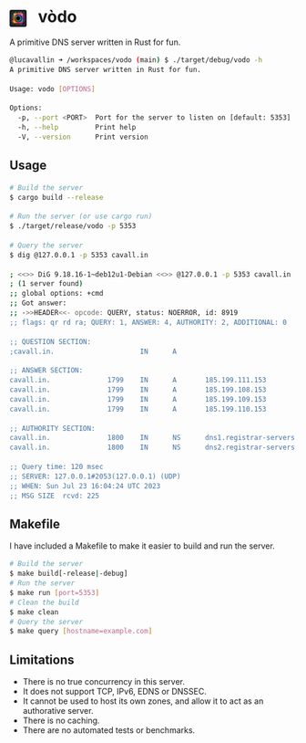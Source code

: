 # <img src="./docs/vodo.png" style="width:30px;padding-right:20px;margin-bottom:-8px;">vòdo

A primitive DNS server written in Rust for fun.

```bash
@lucavallin ➜ /workspaces/vodo (main) $ ./target/debug/vodo -h
A primitive DNS server written in Rust for fun.

Usage: vodo [OPTIONS]

Options:
  -p, --port <PORT>  Port for the server to listen on [default: 5353]
  -h, --help         Print help
  -V, --version      Print version
```

## Usage

```bash
# Build the server
$ cargo build --release

# Run the server (or use cargo run)
$ ./target/release/vodo -p 5353

# Query the server
$ dig @127.0.0.1 -p 5353 cavall.in

; <<>> DiG 9.18.16-1~deb12u1-Debian <<>> @127.0.0.1 -p 5353 cavall.in
; (1 server found)
;; global options: +cmd
;; Got answer:
;; ->>HEADER<<- opcode: QUERY, status: NOERROR, id: 8919
;; flags: qr rd ra; QUERY: 1, ANSWER: 4, AUTHORITY: 2, ADDITIONAL: 0

;; QUESTION SECTION:
;cavall.in.                     IN      A

;; ANSWER SECTION:
cavall.in.              1799    IN      A       185.199.111.153
cavall.in.              1799    IN      A       185.199.108.153
cavall.in.              1799    IN      A       185.199.109.153
cavall.in.              1799    IN      A       185.199.110.153

;; AUTHORITY SECTION:
cavall.in.              1800    IN      NS      dns1.registrar-servers.com.
cavall.in.              1800    IN      NS      dns2.registrar-servers.com.

;; Query time: 120 msec
;; SERVER: 127.0.0.1#2053(127.0.0.1) (UDP)
;; WHEN: Sun Jul 23 16:04:24 UTC 2023
;; MSG SIZE  rcvd: 225

```

## Makefile

I have included a Makefile to make it easier to build and run the server.

```bash
# Build the server
$ make build[-release|-debug]
# Run the server
$ make run [port=5353]
# Clean the build
$ make clean
# Query the server
$ make query [hostname=example.com]
```

## Limitations

- There is no true concurrency in this server.
- It does not support TCP, IPv6, EDNS or DNSSEC.
- It cannot be used to host its own zones, and allow it to act as an authorative server.
- There is no caching.
- There are no automated tests or benchmarks.
